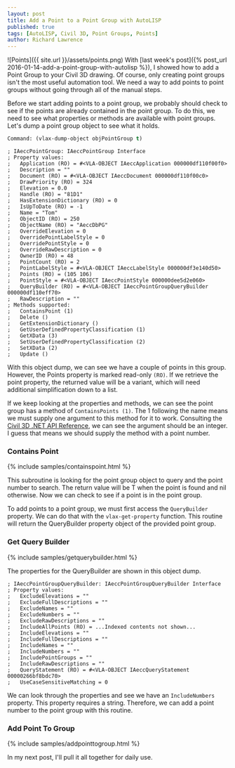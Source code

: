 ```yaml
---
layout: post
title: Add a Point to a Point Group with AutoLISP
published: true
tags: [AutoLISP, Civil 3D, Point Groups, Points]
author: Richard Lawrence
---
```

![Points]({{ site.url }}/assets/points.png) With [last week's post]({% post_url 2016-01-14-add-a-point-group-with-autolisp %}), I showed how to add a Point Group to your Civil 3D drawing.  Of course, only creating point groups isn't the most useful automation tool.  We need a way to add points to point groups without going through all of the manual steps.

Before we start adding points to a point group, we probably should check to see if the points are already contained in the point group.  To do this, we need to see what properties or methods are available with point groups.  Let's dump a point group object to see what it holds.

```lisp
Command: (vlax-dump-object objPointGroup t)
```

```text
; IAeccPointGroup: IAeccPointGroup Interface
; Property values:
;   Application (RO) = #<VLA-OBJECT IAeccApplication 000000df110f00f0>
;   Description = ""
;   Document (RO) = #<VLA-OBJECT IAeccDocument 000000df110f00c0>
;   DrawPriority (RO) = 324
;   Elevation = 0.0
;   Handle (RO) = "81D1"
;   HasExtensionDictionary (RO) = 0
;   IsUpToDate (RO) = -1
;   Name = "Tom"
;   ObjectID (RO) = 250
;   ObjectName (RO) = "AeccDbPG"
;   OverrideElevation = 0
;   OverridePointLabelStyle = 0
;   OverridePointStyle = 0
;   OverrideRawDescription = 0
;   OwnerID (RO) = 48
;   PointCount (RO) = 2
;   PointLabelStyle = #<VLA-OBJECT IAeccLabelStyle 000000df3e140d50>
;   Points (RO) = (105 106)
;   PointStyle = #<VLA-OBJECT IAeccPointStyle 000000dee5d2e060>
;   QueryBuilder (RO) = #<VLA-OBJECT IAeccPointGroupQueryBuilder 000000df110eff70>
;   RawDescription = ""
; Methods supported:
;   ContainsPoint (1)
;   Delete ()
;   GetExtensionDictionary ()
;   GetUserDefinedPropertyClassification (1)
;   GetXData (3)
;   SetUserDefinedPropertyClassification (2)
;   SetXData (2)
;   Update ()
```

With this object dump, we can see we have a couple of points in this group.  However, the Points property is marked read-only `(RO)`.  If we retrieve the point property, the returned value will be a variant, which will need additional simplification down to a list.

If we keep looking at the properties and methods, we can see the point group has a method of `ContainsPoints (1)`.  The 1 following the name means we must supply one argument to this method for it to work.  Consulting the [Civil 3D .NET API Reference](http://docs.autodesk.com/CIV3D/2015/ENU/API_Reference_Guide/html/57e2c379-a23b-fa8d-943d-c34b6b9d7142.htm), we can see the argument should be an integer.  I guess that means we should supply the method with a point number.

### <a name="containspoint">Contains Point</a>

{% include samples/containspoint.html %}

This subroutine is looking for the point group object to query and the point number to search.  The return value will be T when the point is found and nil otherwise.  Now we can check to see if a point is in the point group.

To add points to a point group, we must first access the `QueryBuilder` property.  We can do that with the `vlax-get-property` function.  This routine will return the QueryBuilder property object of the provided point group.

### <a name="getquerybuilder">Get Query Builder</a>

{% include samples/getquerybuilder.html %}

The properties for the QueryBuilder are shown in this object dump.

```text
; IAeccPointGroupQueryBuilder: IAeccPointGroupQueryBuilder Interface
; Property values:
;   ExcludeElevations = ""
;   ExcludeFullDescriptions = ""
;   ExcludeNames = ""
;   ExcludeNumbers = ""
;   ExcludeRawDescriptions = ""
;   IncludeAllPoints (RO) = ...Indexed contents not shown...
;   IncludeElevations = ""
;   IncludeFullDescriptions = ""
;   IncludeNames = ""
;   IncludeNumbers = ""
;   IncludePointGroups = ""
;   IncludeRawDescriptions = ""
;   QueryStatement (RO) = #<VLA-OBJECT IAeccQueryStatement 00000266bf8bdc70>
;   UseCaseSensitiveMatching = 0
```

We can look through the properties and see we have an `IncludeNumbers` property.  This property requires a string.  Therefore, we can add a point number to the point group with this routine.

### <a name="addpointtogroup">Add Point To Group</a>

{% include samples/addpointtogroup.html %}

In my next post, I'll pull it all together for daily use.